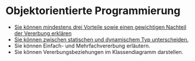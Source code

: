 # Objektorientierte Programmierung

* [Sie können mindestens drei Vorteile sowie einen gewichtigen Nachteil 
der Vererbung erklären](001oop.md)
* [Sie können zwischen statischen und dynamischem Typ unterscheiden.](002oop.md)
* Sie können Einfach- und Mehrfachvererbung erläutern.
* Sie können Vererbungsbeziehungen im Klassendiagramm darstellen.
